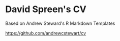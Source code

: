 David Spreen's CV
============================

Based on Andrew Steward's R Markdown Templates

https://github.com/andrewcstewart/cv
